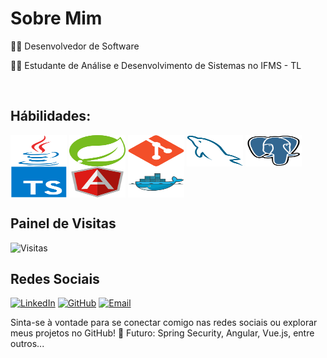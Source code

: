 # Sobre Mim

👨‍💻 Desenvolvedor de Software

👨‍🎓 Estudante de Análise e Desenvolvimento de Sistemas no IFMS - TL

<div style="display: inline-block" align="left"><br>
    <h2>Hábilidades:</h2>
    <div>
        <img margin-right="20" align="center" alt="D-java" height="50" width="90" src="https://raw.githubusercontent.com/devicons/devicon/master/icons/java/java-original.svg">
        <img margin-right="20" align="center" alt="D-spring" height="50" width="90" src="https://raw.githubusercontent.com/devicons/devicon/master/icons/spring/spring-original.svg">
        <img margin-right="20" align="center" alt="D-git" height="50" width="90" src="https://raw.githubusercontent.com/devicons/devicon/master/icons/git/git-original.svg">
        <img margin-right="20" align="center" alt="D-mysql" height="50" width="90" src="https://raw.githubusercontent.com/devicons/devicon/master/icons/mysql/mysql-original.svg">
        <img margin-right="20" align="center" alt="D-postgresql" height="50" width="90" src="https://raw.githubusercontent.com/devicons/devicon/master/icons/postgresql/postgresql-original.svg">
        <img margin-right="20" align="center" alt="D-typescript" height="50" width="90" src="https://raw.githubusercontent.com/devicons/devicon/master/icons/typescript/typescript-plain.svg">
        <img margin-right="20" align="center" alt="D-angularjs" height="50" width="90" src="https://raw.githubusercontent.com/devicons/devicon/master/icons/angularjs/angularjs-original.svg">
        <img margin-right="20" align="center" alt="D-docker" height="50" width="90" src="https://raw.githubusercontent.com/devicons/devicon/master/icons/docker/docker-original.svg">
    </div>
</div>
<br/>

## Painel de Visitas
![Visitas](https://visitor-badge.laobi.icu/badge?page_id=AlexandreAlencar1)

## Redes Sociais
[![LinkedIn](https://img.shields.io/badge/LinkedIn-Perfil-blue)](https://www.linkedin.com/in/alexandre-s-alencar/)
[![GitHub](https://img.shields.io/badge/GitHub-Perfil-green)](https://github.com/AlexandreAlencar1)
[![Email](https://img.shields.io/badge/Email-Contato-red?style=flat-square&logo=gmail)](mailto:alexandre.s.alencar@hotmail.com)

Sinta-se à vontade para se conectar comigo nas redes sociais ou explorar meus projetos no GitHub!
🚀 Futuro: Spring Security, Angular, Vue.js, entre outros...

